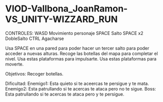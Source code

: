 # VIOD-Vallbona_JoanRamon-VS_UNITY-WIZZARD_RUN
CONTROLES:
	WASD Movimiento personaje
	SPACE Salto
	SPACE x2 DobleSalto
	CTRL Agacharse

Usa SPACE en una pared para poder hacer un tercer salto para poder acceder a nuevas alturas.
Recoge las botellas del mapa para completar el nivel.
Usa estas plataformas para impulsarte.
Usa estas plataformas para moverte.

Objetivos:
Recoger botellas.

Dificultad:
Enemigo1: Esta quieto si te aceercas te persigue y te mata.
Enemigo2: Esta patrullando si te acercas te ataca pero no te sigue.
Boss: Esta patrullando si te acercas te ataca pero y te persigue.
